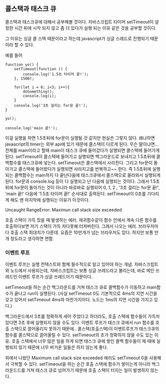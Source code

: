 ## 콜스택과 태스크 큐 

콜스택과 태스크큐에 대해서 공부해볼 것이다.
자바스크립트 타이머 setTimeout이 설정한 시간 뒤에 시작 되지 않고 좀 더 있다가 실행 되는 이유 같은 것을 공부할 것이다.

그 이유는 싱글 콜 스택 때문이라고 하는데 javascript가 싱글 스레드로 진행되기 때문이라 할 수 있다.

예를 들어 

    function yo() {
        setTimeout(function () {
            console.log('1.5초 타이머 끝!');
        }, 1500);

        for(let i = 0; i<3; i++){
            doSomething();
            console.log(i);
        }
        console.log('3초 걸리는 for문 끝!');
    }

    yo();

    console.log('main 끝!');


이걸 실행을 하면 1.5초뒤에 for문이 실행될 것 같지만 현실은 그렇지 않다. 왜냐하면 javascript의 timer는 외부 api에 있기 때문에 콜스택이 다르게 된다. 무슨 말이냐면...
전체를 main이라고 할때 main이 태스크 큐에 들어갔다가 실행되면 콜스택에 들어가게된다. setTimeout이 콜스택에 들어가고 실행되면 백그라운드로 보내지고 1.5초뒤에 콜백함수를 태스크큐에 넣는다. setTimeout은 콜스택에서 사라진다. 그리고 for문이 돌아가고 콜스택에 들어왔다가 실행되면 사라지고를 반복하고~~ 한다. 즉 1.5초뒤에 실행되는 콜백함수는 main까지 다 끝난다음에 태스크큐에서 콜스택으로 올라와서 실행되게 된다. 
for문과 console.log 등이 다 실행되고 난 다음에 실행되는 것이다. 그래서 1.5초뒤에 for문이 돌아가는 것이 아니라 바로바로 실행되어 
0, 1, 2 , '3초 걸리는 for문 끝!', 'main 끝!' 다음에 '1.5초 타이머 끝!' 순서대로 출력된다.
setTimeout이 0초를 기다리게 해도 맨 마지막에 실행되는 이유가 이것이다.

Uncaught RangeError: Maximun call stack size exceeded

호출 스택이 가득 찼을 때 발생하는 에러. 재귀함수같이 함수 안에서 계속 다른 함수를 호출하다보면 저기 스택이 가득 차다못해 터져버린다. 그래서 나오는 에러. 브라우저마다 호출 스택 최대치가 다른데. 요즘은 10만개가 넘는 브라우저도 있다. 하지만 보통 만 개 정도라고 생각하면 편함.

### 이벤트 루프

이벤트 루프는 실행 컨텍스트와 함께 필수적으로 알고 있어야 하는 개념. 자바스크립트와 노드에서 사용되는데, 자바스크립트는 보통 싱글 쓰레드라고 불리는데, 바로 메인 쓰레드인 이벤트 루프가 싱글 쓰레드이기 때문이다.

setTimeout을 하는 순간 백그라운드를 거쳐 태스크 큐로 콜백함수가 이동하고 main함수가 끝나고 run이 실행된다. (사실 setTimeout 0도 기본적으로 4ms의 지연 시간을 갖고 있어서 setTimeout 4ms와 마찬가지이다. 노드는 1ms의 지연 시간을 가지고 있다.)

백그라운드에서 3초를 정확하게 세어 주었다고 하더라도, 호출 스택에 함수들이 가득차 있다면 3초 후에 실행되지 않을 수도 있다. 이벤트 루프가 태스크 큐에서 run 함수를 호출 스택으로 끌어올리지 못하기 때문에.. 콜스택(호출스택)이 이벤트루프가 태스크큐의 함수를 콜스택으로 끌어올릴 수 있다. setTimeout의 초가 정확하지 않을 수도 있는 이유. 호출 스택에서 너무 많은 일을 하게 되면 태스크 큐에 쌓인 콜백 함수들이 제 때에 실행되지 않기 때문에 너무 버거운 일들은 하지 않는게 좋다.

위에서 나왔던 Maximum call stack size exceeded 에러도 setTimeout 0을 사용해서 극복할 수 있다. setTimeout을 하는 순간 호출 스택에 함수가 쌓이는게 아니라 백그라운드드를 거쳐 태스크 큐로 넘어가기 때문에 호출 스택이 터지는 일이 발생하지 않는다.